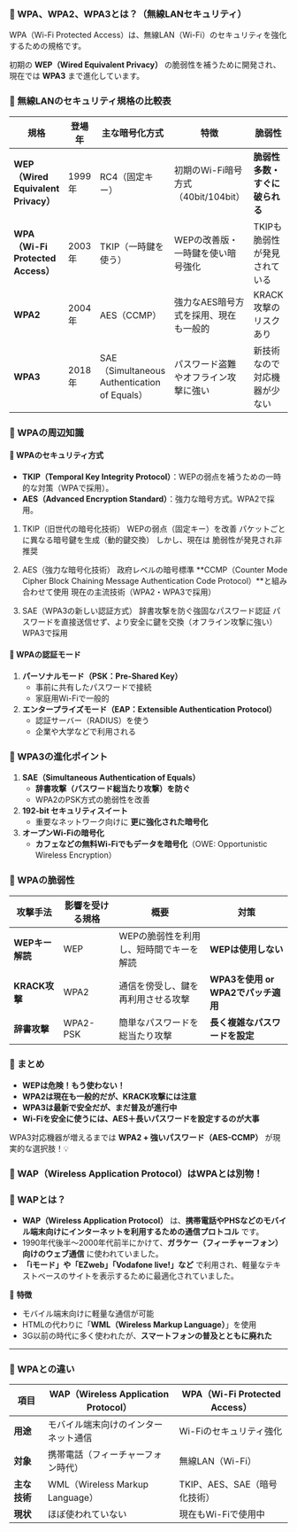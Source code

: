 ### **📌 WPA、WPA2、WPA3とは？（無線LANセキュリティ）**

WPA（Wi-Fi Protected Access）は、無線LAN（Wi-Fi）のセキュリティを強化するための規格です。

初期の **WEP（Wired Equivalent Privacy）** の脆弱性を補うために開発され、現在では **WPA3** まで進化しています。


### **📌 無線LANのセキュリティ規格の比較表**

| **規格**  | **登場年** | **主な暗号化方式** | **特徴** | **脆弱性** |
|-----------|---------|----------------|------------|------------|
| **WEP（Wired Equivalent Privacy）** | 1999年 | RC4（固定キー） | 初期のWi-Fi暗号方式（40bit/104bit） | **脆弱性多数・すぐに破られる** |
| **WPA（Wi-Fi Protected Access）** | 2003年 | TKIP（一時鍵を使う） | WEPの改善版・一時鍵を使い暗号強化 | TKIPも脆弱性が発見されている |
| **WPA2** | 2004年 | AES（CCMP） | 強力なAES暗号方式を採用、現在も一般的 | KRACK攻撃のリスクあり |
| **WPA3** | 2018年 | SAE（Simultaneous Authentication of Equals） | パスワード盗難やオフライン攻撃に強い | 新技術なので対応機器が少ない |



### **📌 WPAの周辺知識**
#### 🔹 **WPAのセキュリティ方式**
- **TKIP（Temporal Key Integrity Protocol）**：WEPの弱点を補うための一時的な対策（WPAで採用）。
- **AES（Advanced Encryption Standard）**：強力な暗号方式。WPA2で採用。

1. TKIP（旧世代の暗号化技術）
WEPの弱点（固定キー）を改善
パケットごとに異なる暗号鍵を生成（動的鍵交換）
しかし、現在は 脆弱性が発見され非推奨

2. AES（強力な暗号化技術）
政府レベルの暗号標準
**CCMP（Counter Mode Cipher Block Chaining Message Authentication Code Protocol）**と組み合わせて使用
現在の主流技術（WPA2・WPA3で採用）

3. SAE（WPA3の新しい認証方式）
辞書攻撃を防ぐ強固なパスワード認証
パスワードを直接送信せず、より安全に鍵を交換（オフライン攻撃に強い）
WPA3で採用


#### 🔹 **WPAの認証モード**
1. **パーソナルモード（PSK：Pre-Shared Key）**  
   - 事前に共有したパスワードで接続  
   - 家庭用Wi-Fiで一般的  
2. **エンタープライズモード（EAP：Extensible Authentication Protocol）**  
   - 認証サーバー（RADIUS）を使う  
   - 企業や大学などで利用される  



### **📌 WPA3の進化ポイント**
1. **SAE（Simultaneous Authentication of Equals）**
   - **辞書攻撃（パスワード総当たり攻撃）を防ぐ**
   - WPA2のPSK方式の脆弱性を改善
2. **192-bit セキュリティスイート**
   - 重要なネットワーク向けに **更に強化された暗号化**
3. **オープンWi-Fiの暗号化**
   - **カフェなどの無料Wi-Fiでもデータを暗号化**（OWE: Opportunistic Wireless Encryption）


### **📌 WPAの脆弱性**
| **攻撃手法** | **影響を受ける規格** | **概要** | **対策** |
|-------------|----------------|---------|--------|
| **WEPキー解読** | WEP | WEPの脆弱性を利用し、短時間でキーを解読 | **WEPは使用しない** |
| **KRACK攻撃** | WPA2 | 通信を傍受し、鍵を再利用させる攻撃 | **WPA3を使用 or WPA2でパッチ適用** |
| **辞書攻撃** | WPA2-PSK | 簡単なパスワードを総当たり攻撃 | **長く複雑なパスワードを設定** |



### **📌 まとめ**
- **WEPは危険！もう使わない！**
- **WPA2は現在も一般的だが、KRACK攻撃には注意**
- **WPA3は最新で安全だが、まだ普及が進行中**
- **Wi-Fiを安全に使うには、AES＋長いパスワードを設定するのが大事**

WPA3対応機器が増えるまでは **WPA2 + 強いパスワード（AES-CCMP）** が現実的な選択肢！💡


### **📌 WAP（Wireless Application Protocol）はWPAとは別物！**  


### **📌 WAPとは？**
- **WAP（Wireless Application Protocol）** は、**携帯電話やPHSなどのモバイル端末向けにインターネットを利用するための通信プロトコル** です。
- 1990年代後半～2000年代前半にかけて、**ガラケー（フィーチャーフォン）向けのウェブ通信** に使われていました。
- **「iモード」や「EZweb」「Vodafone live!」など** で利用され、軽量なテキストベースのサイトを表示するために最適化されていました。

🔹 **特徴**
- モバイル端末向けに軽量な通信が可能
- HTMLの代わりに「**WML（Wireless Markup Language）**」を使用
- 3G以前の時代に多く使われたが、**スマートフォンの普及とともに廃れた**

---

### **📌 WPAとの違い**
| **項目** | **WAP（Wireless Application Protocol）** | **WPA（Wi-Fi Protected Access）** |
|---------|--------------------------------|--------------------------------|
| **用途** | モバイル端末向けのインターネット通信 | Wi-Fiのセキュリティ強化 |
| **対象** | 携帯電話（フィーチャーフォン時代） | 無線LAN（Wi-Fi） |
| **主な技術** | WML（Wireless Markup Language） | TKIP、AES、SAE（暗号化技術） |
| **現状** | ほぼ使われていない | 現在もWi-Fiで使用中 |
